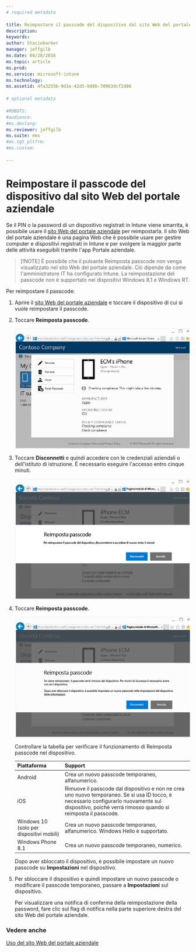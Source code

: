 ```yaml
---
# required metadata

title: Reimpostare il passcode del dispositivo dal sito Web del portale aziendale | Microsoft Intune
description:
keywords:
author: Staciebarker
manager: jeffgilb
ms.date: 04/28/2016
ms.topic: article
ms.prod:
ms.service: microsoft-intune
ms.technology:
ms.assetid: 4fa3255b-9d1e-42d5-bd8b-70963dcf2d86

# optional metadata

#ROBOTS:
#audience:
#ms.devlang:
ms.reviewer: jeffgilb
ms.suite: ems
#ms.tgt_pltfrm:
#ms.custom:

---
```



# Reimpostare il passcode del dispositivo dal sito Web del portale aziendale

Se il PIN o la password di un dispositivo registrati in Intune viene smarrita, è possibile usare il [sito Web del portale aziendale](http://portal.manage.microsoft.com) per reimpostarla. Il sito Web del portale aziendale è una pagina Web che è possibile usare per gestire computer e dispositivi registrati in Intune e per svolgere la maggior parte delle attività eseguibili tramite l'app Portale aziendale.

> [!NOTE] È possibile che il pulsante Reimposta passcode non venga visualizzato nel sito Web del portale aziendale. Ciò dipende da come l'amministratore IT ha configurato Intune. La reimpostazione del passcode non è supportato nei dispositivi Windows 8.1 e Windows RT.

Per reimpostare il passcode:

1.  Aprire il [sito Web del portale aziendale](http://portal.manage.microsoft.com) e toccare il dispositivo di cui si vuole reimpostare il passcode.

2.  Toccare **Reimposta passcode**.

    ![tap-passcode-to-reset](./media/iwp-1-tap-reset-passcode.png)

3.  Toccare **Disconnetti** e quindi accedere con le credenziali aziendali o dell'istituto di istruzione. È necessario eseguire l'accesso entro cinque minuti.

    ![sign-out-sign-back-in](./media/iwp-2-sign-out.png)

4.  Toccare **Reimposta passcode**.

    ![tap-reset-passcode](./media/iwp-3-tap-reset-passcode-after-signin.png)

    Controllare la tabella per verificare il funzionamento di Reimposta passcode nel dispositivo.

    |Piattaforma|Support|
    |------------|-----------|
    |Android|Crea un nuovo passcode temporaneo, alfanumerico.|
    |iOS|Rimuove il passcode dal dispositivo e non ne crea uno nuovo temporaneo. Se si usa ID tocco, è necessario configurarlo nuovamente sul dispositivo, poiché verrà rimosso quando si reimposta il passcode.|
    |Windows 10 (solo per dispositivi mobili)|Crea un nuovo passcode temporaneo, alfanumerico. Windows Hello è supportato.|
    |Windows Phone 8.1|Crea un nuovo passcode temporaneo, numerico.|
    Dopo aver sbloccato il dispositivo, è possibile impostare un nuovo passcode su **Impostazioni** nel dispositivo.

5.  Per sbloccare il dispositivo e quindi impostare un nuovo passcode o modificare il passcode temporaneo, passare a **Impostazioni** sul dispositivo.

    Per visualizzare una notifica di conferma della reimpostazione della password, fare clic sul flag di notifica nella parte superiore destra del sito Web del portale aziendale.

### Vedere anche
[Uso del sito Web del portale aziendale](using-the-intune-company-portal-website.md)

<!--HONumber=May16_HO3-->


